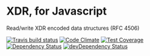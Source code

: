 # XDR, for Javascript

Read/write XDR encoded data structures (RFC 4506)

[![Travis build status](http://img.shields.io/travis/stellar/js-xdr.svg?style=flat)](https://travis-ci.org/stellar/js-xdr)
[![Code Climate](https://codeclimate.com/github/stellar/js-xdr/badges/gpa.svg)](https://codeclimate.com/github/stellar/js-xdr)
[![Test Coverage](https://codeclimate.com/github/stellar/js-xdr/badges/coverage.svg)](https://codeclimate.com/github/stellar/js-xdr)
[![Dependency Status](https://david-dm.org/stellar/js-xdr.svg)](https://david-dm.org/stellar/js-xdr)
[![devDependency Status](https://david-dm.org/stellar/js-xdr/dev-status.svg)](https://david-dm.org/stellar/js-xdr#info=devDependencies)
